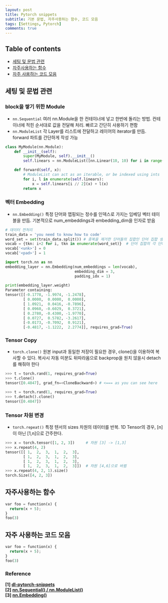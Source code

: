 ```yaml
---
layout: post
title: Pytorch snippets
subtitle: 기본 문법, 자주사용하는 함수, 코드 모음
tags: [Settings, Pytorch]
comments: true
---
```


## Table of contents
- [세팅 및 문법 관련](#세팅-및-문법-관련)
- [자주사용하는 함수](#자주사용하는-함수)
- [자주 사용하는 코드 모음](#자주-사용하는-코드-모음)  

## 세팅 및 문법 관련  
### block을 쌓기 위한 Module  
- `nn.Sequential` 여러 nn.Module을 한 컨테이너에 넣고 한번에 돌리는 방법. 컨테이너에 적힌 순서대로 값을 전달해 처리. 빠르고 간단히 사용하기 편함
- `nn.ModuleList` 각 Layer를 리스트에 전달하고 레이어의 iterator를 만듬. forward 파트를 간단하게 작성 가능  

```python
class MyModule(nn.Module):
    def __init__(self):
        super(MyModule, self).__init__()
        self.linears = nn.ModuleList([nn.Linear(10, 10) for i in range(10)])

    def forward(self, x):
        # ModuleList can act as an iterable, or be indexed using ints
        for i, l in enumerate(self.linears):
            x = self.linears[i // 2](x) + l(x)
        return x  
```

### 벡터 Embedding  
- `nn.Embedding()` 특정 단어와 맵핑되는 정수를 인덱스로 가지는 임베딩 벡터 테이블을 만듬. 기본적으로 num_embeddings과 embedding_dim을 인자로 받음

```python
# 데이터 전처리
train_data = 'you need to know how to code'
word_set = set(train_data.split()) # 중복을 제거한 단어들의 집합인 단어 집합 생성.
vocab = {tkn: i+2 for i, tkn in enumerate(word_set)}  # 단어 집합의 각 단어에 고유한 정수 맵핑.
vocab['<unk>'] = 0
vocab['<pad>'] = 1
```  
  
```python
import torch.nn as nn
embedding_layer = nn.Embedding(num_embeddings = len(vocab), 
                               embedding_dim = 3,
                               padding_idx = 1)
                               
print(embedding_layer.weight)
Parameter containing:
tensor([[-0.1778, -1.9974, -1.2478],
        [ 0.0000,  0.0000,  0.0000],
        [ 1.0921,  0.0416, -0.7896],
        [ 0.0960, -0.6029,  0.3721],
        [ 0.2780, -0.4300, -1.9770],
        [ 0.0727,  0.5782, -3.2617],
        [-0.0173, -0.7092,  0.9121],
        [-0.4817, -1.1222,  2.2774]], requires_grad=True)
```

### Tensor Copy
- `torch.clone()` 원본 input과 동일한 저장이 필요한 경우, clone()을 이용하여 복사할 수 있다. 복사시 자동 미분도 뒤따라옴으로 backprop을 원치 않을시 detach를 해줘야 한다  

```python
>>> t = torch.rand(1, requires_grad=True)
>>> t.clone()
tensor([0.4847], grad_fn=<CloneBackward>) # <=== as you can see here

>>> t = torch.rand(1, requires_grad=True)
>>> t.detach().clone()
tensor([0.4847])
```

### Tensor 차원 변경
- `torch.repeat()` 특정 텐서의 sizes 차원의 데이터를 반복. 1D Tensor의 경우, [n]이 아닌 [1,n]으로 간주한다.

```python
>>> x = torch.tensor([1, 2, 3])     # 차원 [3] -> [1,3]
>>> x.repeat(4, 2)
tensor([[ 1,  2,  3,  1,  2,  3],
        [ 1,  2,  3,  1,  2,  3],
        [ 1,  2,  3,  1,  2,  3],
        [ 1,  2,  3,  1,  2,  3]])  # 차원 [4,6]으로 바뀜
>>> x.repeat(4, 2, 1).size()
torch.Size([4, 2, 3])
```

## 자주사용하는 함수
```python
var foo = function(x) {
  return(x + 5);
}
foo(3)
```


## 자주 사용하는 코드 모음

```python
var foo = function(x) {
  return(x + 5);
}
foo(3)
```

### Reference
**[1] [dl-pytorch-snippets](https://gaussian37.github.io/dl-pytorch-snippets/#dataloader%EC%9D%98-pin_memory-1)**  
**[2] [nn.Sequential() / nn.ModuleList()](https://gaussian37.github.io/dl-pytorch-snippets/#dataloader%EC%9D%98-pin_memory-1)**  
**[3] [nn.Embedding()](https://wikidocs.net/64779)** 


